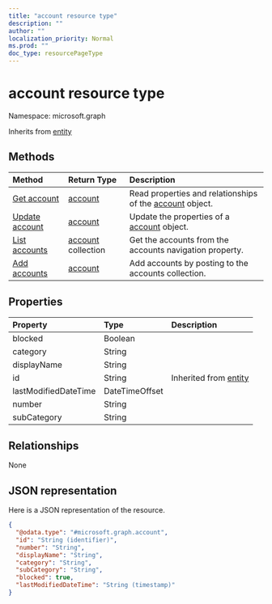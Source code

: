 ```yaml
---
title: "account resource type"
description: ""
author: ""
localization_priority: Normal
ms.prod: ""
doc_type: resourcePageType
---
```


# account resource type


Namespace: microsoft.graph




Inherits from [entity](../resources/entity.md)

## Methods
|Method|Return Type|Description|
|:---|:---|:---|
|[Get account](../api/account-get.md)|[account](../resources/account.md)|Read properties and relationships of the [account](../resources/account.md) object.|
|[Update account](../api/account-update.md)|[account](../resources/account.md)|Update the properties of a [account](../resources/account.md) object.|
|[List accounts](../api/company-list-accounts.md)|[account](../resources/account.md) collection|Get the accounts from the accounts navigation property.|
|[Add accounts](../api/company-post-accounts.md)|[account](../resources/account.md)|Add accounts by posting to the accounts collection.|

## Properties
|Property|Type|Description|
|:---|:---|:---|
|blocked|Boolean||
|category|String||
|displayName|String||
|id|String| Inherited from [entity](../resources/entity.md)|
|lastModifiedDateTime|DateTimeOffset||
|number|String||
|subCategory|String||

## Relationships
None

## JSON representation
Here is a JSON representation of the resource.
<!-- {
  "blockType": "resource",
  "keyProperty": "id",
  "@odata.type": "microsoft.graph.account",
  "baseType": "microsoft.graph.entity",
  "openType": false
}
-->
``` json
{
  "@odata.type": "#microsoft.graph.account",
  "id": "String (identifier)",
  "number": "String",
  "displayName": "String",
  "category": "String",
  "subCategory": "String",
  "blocked": true,
  "lastModifiedDateTime": "String (timestamp)"
}
```

